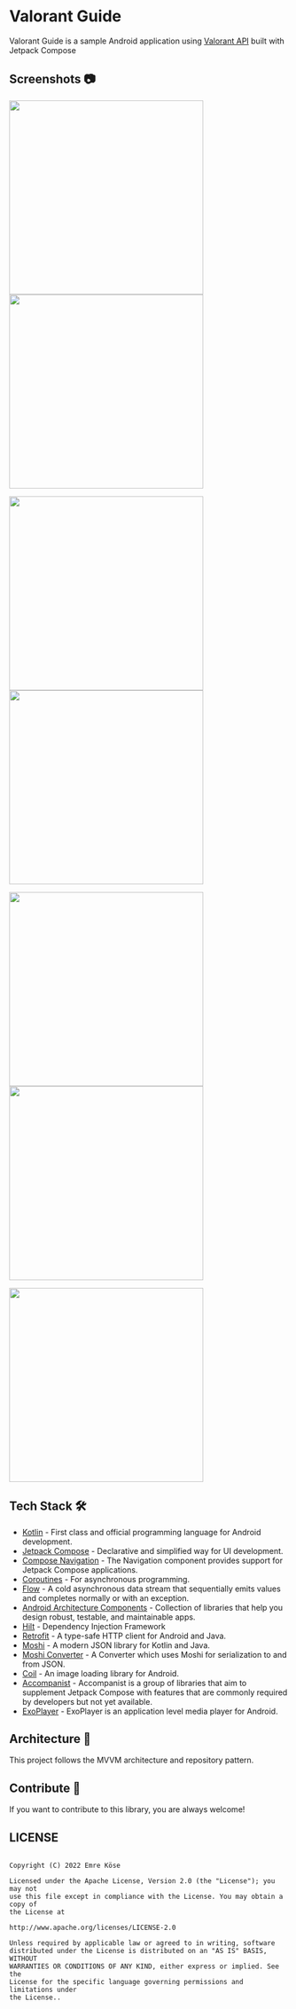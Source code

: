 # Valorant Guide
Valorant Guide is a sample Android application using [Valorant API](https://valorant-api.com/) built with Jetpack Compose

## Screenshots 📷
<img src="https://raw.githubusercontent.com/emrekose26/Valorant-Guide-Compose/master/screenshots/agent_listing.png?token=GHSAT0AAAAAABTI2OGSRQMUD5H5BAP22J3EYW6UHIQ" width="350"> <img src="https://github.com/emrekose26/Valorant-Guide-Compose/blob/master/screenshots/agent_detail.png?raw=true" width="350">

<img src="https://github.com/emrekose26/Valorant-Guide-Compose/blob/master/screenshots/map_listing.png?raw=true" width="350"> <img src="https://github.com/emrekose26/Valorant-Guide-Compose/blob/master/screenshots/map_detail.png?raw=true" width="350">

<img src="https://github.com/emrekose26/Valorant-Guide-Compose/blob/master/screenshots/weapons_listing.png?raw=true" width="350"> <img src="https://github.com/emrekose26/Valorant-Guide-Compose/blob/master/screenshots/weapon_detail.png?raw=true" width="350">

<img src="https://github.com/emrekose26/Valorant-Guide-Compose/blob/master/screenshots/weapon_skin_levels_video.png?raw=true" width="350"> 


## Tech Stack 🛠️

- [Kotlin](https://kotlinlang.org/) - First class and official programming language for Android development.
- [Jetpack Compose](https://developer.android.com/jetpack/compose) - Declarative and simplified way for UI development. 
- [Compose Navigation](https://developer.android.com/jetpack/compose/navigation) - The Navigation component provides support for Jetpack Compose applications.
- [Coroutines](https://kotlinlang.org/docs/reference/coroutines-overview.html) - For asynchronous programming.
- [Flow](https://kotlin.github.io/kotlinx.coroutines/kotlinx-coroutines-core/kotlinx.coroutines.flow/-flow/) - A cold asynchronous data stream that sequentially emits values and completes normally or with an exception.
- [Android Architecture Components](https://developer.android.com/topic/libraries/architecture) - Collection of libraries that help you design robust, testable, and maintainable apps.
- [Hilt](https://dagger.dev/hilt/) - Dependency Injection Framework
- [Retrofit](https://square.github.io/retrofit/) - A type-safe HTTP client for Android and Java.
- [Moshi](https://github.com/square/moshi) - A modern JSON library for Kotlin and Java.
- [Moshi Converter](https://github.com/square/retrofit/tree/master/retrofit-converters/moshi) - A Converter which uses Moshi for serialization to and from JSON.
- [Coil](https://github.com/coil-kt/coil) - An image loading library for Android.
- [Accompanist](https://google.github.io/accompanist/) - Accompanist is a group of libraries that aim to supplement Jetpack Compose with features that are commonly required by developers but not yet available.
- [ExoPlayer](https://exoplayer.dev/) - ExoPlayer is an application level media player for Android.

## Architecture 🗼

This project follows the MVVM architecture and repository pattern.

## Contribute 🤝

If you want to contribute to this library, you are always welcome!


## LICENSE
```

Copyright (C) 2022 Emre Köse

Licensed under the Apache License, Version 2.0 (the "License"); you may not
use this file except in compliance with the License. You may obtain a copy of
the License at

http://www.apache.org/licenses/LICENSE-2.0

Unless required by applicable law or agreed to in writing, software
distributed under the License is distributed on an "AS IS" BASIS, WITHOUT
WARRANTIES OR CONDITIONS OF ANY KIND, either express or implied. See the
License for the specific language governing permissions and limitations under
the License..
```
